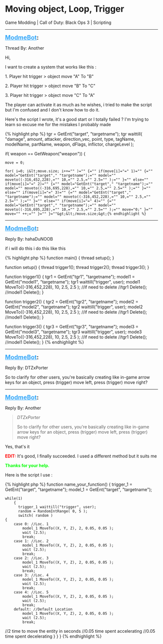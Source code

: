 # Moving object, Loop, Trigger
Game Modding | Call of Duty: Black Ops 3 | Scripting

---
<strong style="font-size: 1.4em;"><span style="text-decoration: underline;text-decoration-color: #34a7f9;"><span style="color:#34a7f9;">ModmeBot</span></span>:</strong>

<p>Thread By: Another<br /><p style="text-align:left;">Hi,</p><p style="text-align:left;"></p><p style="text-align:left;">I want to create a system that works like this :</p><p style="text-align:left;"></p><p style="text-align:left;">1. Player hit trigger &gt; object move &quot;A&quot; To &quot;B&quot;</p><p style="text-align:left;">2. Player hit trigger &gt; object move &quot;B&quot; To &quot;C&quot;</p><p style="text-align:left;">3. Player hit trigger &gt; object move &quot;C&quot; To &quot;A&quot;</p><p style="text-align:left;"></p><p style="text-align:left;">The player can activate it as much as he wishes, i tried to make the script but I&#39;m confused and I don&#39;t know how to do it.</p><p style="text-align:left;"></p><p style="text-align:left;">Here&#39;s the script I wrote, it&#39;s a good start or I totally failed ? I&#39;m trying to learn so excuse me for the mistakes I probably made </p><p style="text-align:left;"></p>{% highlight php %}
tgr = GetEnt("target", "targetname");
tgr waittill( "damage", amount, attacker, direction_vec, point, type, tagName, modelName, partName, weapon, dFlags, inflictor, chargeLevel );
    
if( weapon == GetWeapon("weapon"))
{

	move = 0;
	
	for( i=0; i&lt;move.size; i++="" )="" {="" if(move[i]="=" 1)="" {="" model="GetEnt("target"," "targetname");="" model="" moveto((-316,452,228),="" 10,="" 2.5,="" 2.5="" );="" }="" else="" if(move[i]="=" 2)="" {="" model="GetEnt("target"," "targetname");="" model="" moveto((-316,695,228),="" 10,="" 2.5,="" 2.5="" );="" }="" else="" if(move[i]="=" 3)="" {="" model="GetEnt("target"," "targetname");="" model="" moveto((-316,452,228),="" 10,="" 2.5,="" 2.5="" );="" }="" else="" if(move[i]="=" 4)="" {="" model="GetEnt("target"," "targetname");="" model="" moveto((-316,695,228),="" 10,="" 2.5,="" 2.5="" );="" move="0;" }="" move="" ++;="" }="" }=""&gt;&lt;/move.size;&gt;{% endhighlight %}
</p>

---
<strong style="font-size: 1.4em;"><span style="text-decoration: underline;text-decoration-color: #34a7f9;"><span style="color:#34a7f9;">ModmeBot</span></span>:</strong>

<p>Reply By: hahaDuNOOB<br /><p style="text-align:left;">if i will do this i do this like this </p>{% highlight php %}
function main()
{
	thread setup();
}

function setup()
{
	thread trigger1();
	thread trigger2();
	thread trigger3();
}

function trigger1()
{
	tgr1 = GetEnt("tgr1", "targetname");
	model1 = GetEnt("model1", "targetname");
	tgr1 waittill("trigger", user);
	model1 MoveTo((-316,452,228), 10, 2.5, 2.5 );
	//if need to delete
	//tgr1 Delete();
	//model1 Delete();
}

function trigger2()
{
	tgr2 = GetEnt("tgr2", "targetname");
	model2 = GetEnt("model2", "targetname");
	tgr2 waittill("trigger", user);
	model2 MoveTo((-316,452,228), 10, 2.5, 2.5 );
	//if need to delete
	//tgr1 Delete();
	//model1 Delete();
}

function trigger3()
{
	tgr3 = GetEnt("tgr3", "targetname");
	model3 = GetEnt("model3", "targetname");
	tgr3 waittill("trigger", user);
	mode3 MoveTo((-316,452,228), 10, 2.5, 2.5 );
	//if need to delete
	//tgr1 Delete();
	//model1 Delete();
}
{% endhighlight %}
</p>

---
<strong style="font-size: 1.4em;"><span style="text-decoration: underline;text-decoration-color: #34a7f9;"><span style="color:#34a7f9;">ModmeBot</span></span>:</strong>

<p>Reply By: DTZxPorter<br /><p style="text-align:left;">So to clarify for other users, you&#39;re basically creating like in-game arrow keys for an object, press (trigger) move left, press (trigger) move right?</p></p>

---
<strong style="font-size: 1.4em;"><span style="text-decoration: underline;text-decoration-color: #34a7f9;"><span style="color:#34a7f9;">ModmeBot</span></span>:</strong>

<p>Reply By: Another<br /><blockquote><em>DTZxPorter</em><p style="text-align:left;">So to clarify for other users, you&#39;re basically creating like in-game arrow keys for an object, press (trigger) move left, press (trigger) move right?</p></blockquote><p style="text-align:left;"></p><p style="text-align:left;">Yes, that&#39;s it</p><p style="text-align:left;"></p><p style="text-align:left;"><span style="color:#ff0000;"><strong>EDIT:</strong></span> It&#39;s good, I finally succeeded. I used a different method but it suits me</p><p style="text-align:left;"></p><p style="text-align:left;"><span style="color:#00ff00;"><strong>Thanks for your help.</strong></span></p><p style="text-align:left;"></p><p style="text-align:left;">Here is the script I use :</p><p style="text-align:left;"></p>{% highlight php %}
function name_your_function()
{
	trigger_1 = GetEnt("target", "targetname");
	model_1 = GetEnt("target", "targetname");

	while(1)
        {
	      trigger_1 waittill("trigger", user);
	      random = RandomIntRange( 0, 5 ); 
	      switch( random )
	{
		case 0: //Loc. 1
			model_1 MoveTo((X, Y, Z), 2, 0.05, 0.05 );
			wait (2.5);
			break;
		case 1: //Loc. 2
			model_1 MoveTo((X, Y, Z), 2, 0.05, 0.05 ); 
			wait (2.5);
			break;
		case 2: //Loc. 3
			model_1 MoveTo((X, Y, Z), 2, 0.05, 0.05 ); 
			wait (2.5);
			break;
		case 3: //Loc. 4
			model_1 MoveTo((X, Y, Z), 2, 0.05, 0.05 ); 
			wait (2.5);
			break;
		case 4: //Loc. 5
			model_1 MoveTo((X, Y, Z), 2, 0.05, 0.05 ); 
			wait (2.5);
			break;
		default: //Default Location
			model_1 MoveTo((X, Y, Z), 2, 0.05, 0.05 ); 
			wait (2.5);
			break;
//2  time to move the entity in seconds
//0.05 time spent accelerating
//0.05 time spent decelerating
	}
    }
}
{% endhighlight %}
</p>
